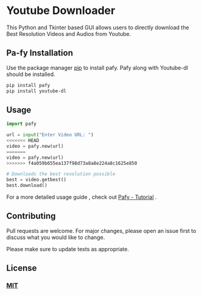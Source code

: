 # Youtube Downloader

This Python and Tkinter based GUI allows users to directly download the Best Resolution Videos and Audios from Youtube.

## Pa-fy Installation

Use the package manager [pip](https://pip.pypa.io/en/stable/) to install pafy.
Pafy along with Youtube-dl should be installed.

```bash
pip install pafy
pip install youtube-dl
```

## Usage

```python
import pafy

url = input("Enter Video URL: ")
<<<<<<< HEAD
video = pafy.new(url)
=======
video = pafy.new(url) 
>>>>>>> f4a059b655ea137f98d73a8a8e224a8c1625e850

# Downloads the best resolution possible       
best = video.getbest()   
best.download()
```
For a more detailed usage guide  , check out [Pafy - Tutorial](https://www.geeksforgeeks.org/youtube-mediaaudio-download-using-python-pafy/) .

## Contributing
Pull requests are welcome. For major changes, please open an issue first to discuss what you would like to change.

Please make sure to update tests as appropriate.

## License
### [MIT](https://choosealicense.com/licenses/mit/)

